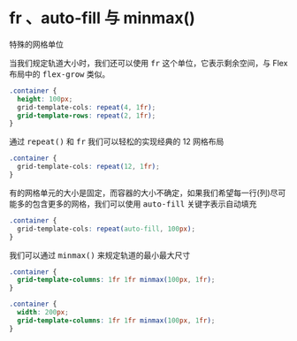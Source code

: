 # fr 、auto-fill 与 minmax()

特殊的网格单位

<TwoColumn>

<div>

当我们规定轨道大小时，我们还可以使用 <kbd>fr</kbd> 这个单位，它表示剩余空间，与 Flex 布局中的 <kbd>flex-grow</kbd> 类似。

```css {2-4}
.container {
  height: 100px;
  grid-template-cols: repeat(4, 1fr);
  grid-template-rows: repeat(2, 1fr);
}
```

<GridBox
  :counts="7"
  :style="{
    height: '100px',
    gridTemplateColumns: 'repeat(4, 1fr)',
    gridTemplateRows: 'repeat(2, 1fr)'
  }"
/>

通过 <kbd>repeat()</kbd> 和 <kbd>fr</kbd> 我们可以轻松的实现经典的 12 网格布局

```css {2}
.container {
  grid-template-cols: repeat(12, 1fr);
}
```

<GridBox
  :counts="12"
  :style="{
    gridTemplateColumns: 'repeat(12, 1fr)',
  }"
/>

</div>

<div>

有的网格单元的大小是固定，而容器的大小不确定，如果我们希望每一行(列)尽可能多的包含更多的网格，我们可以使用 <kbd>auto-fill</kbd> 关键字表示自动填充

```css {2}
.container {
  grid-template-cols: repeat(auto-fill, 100px);
}
```

<GridBox
  :counts="8"
  :style="{
    gridTemplateColumns: 'repeat(auto-fill, 100px)'
  }"
/>

我们可以通过 <kbd>minmax()</kbd> 来规定轨道的最小最大尺寸

```css
.container {
  grid-template-columns: 1fr 1fr minmax(100px, 1fr);
}
```

<GridBox
  :counts="3"
  :style="{
    gridTemplateColumns: '1fr 1fr minmax(100px, 1fr)'
  }"
/>



```css
.container {
  width: 200px;
  grid-template-columns: 1fr 1fr minmax(100px, 1fr);
}
```

<GridBox
  :counts="3"
  :style="{
    width: '200px',
    gridTemplateColumns: '1fr 1fr minmax(100px, 1fr)'
  }"
/>


</div>

</TwoColumn>